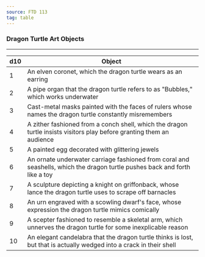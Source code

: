 ```yaml
---
source: FTD 113
tag: table
---
```


### Dragon Turtle Art Objects
---
|d10|Object|
|----|------------|
|1|An elven coronet, which the dragon turtle wears as an earring|
|2|A pipe organ that the dragon turtle refers to as "Bubbles," which works underwater|
|3|Cast-metal masks painted with the faces of rulers whose names the dragon turtle constantly misremembers|
|4|A zither fashioned from a conch shell, which the dragon turtle insists visitors play before granting them an audience|
|5|A painted egg decorated with glittering jewels|
|6|An ornate underwater carriage fashioned from coral and seashells, which the dragon turtle pushes back and forth like a toy|
|7|A sculpture depicting a knight on griffonback, whose lance the dragon turtle uses to scrape off barnacles|
|8|An urn engraved with a scowling dwarf's face, whose expression the dragon turtle mimics comically|
|9|A scepter fashioned to resemble a skeletal arm, which unnerves the dragon turtle for some inexplicable reason|
|10|An elegant candelabra that the dragon turtle thinks is lost, but that is actually wedged into a crack in their shell|
